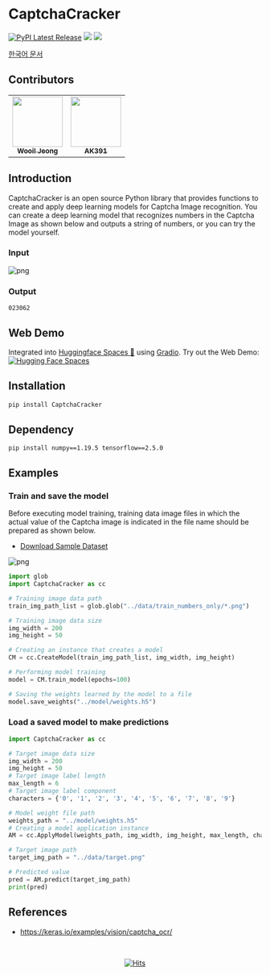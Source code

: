 # CaptchaCracker

[![PyPI Latest Release](https://img.shields.io/pypi/v/captchacracker.svg)](https://pypi.org/project/captchacracker/)
![](https://img.shields.io/badge/TensorFlow-2.5.0-red.svg)
![](https://img.shields.io/badge/NumPy-1.19.5-blue.svg)

[한국어 문서](https://github.com/WooilJeong/CaptchaCracker/blob/main/README-ko.md)

## Contributors

<div align="center">
    <table>
    <tr>
        <td align="center">
            <a href="https://github.com/wooiljeong">
            <img src="https://avatars.githubusercontent.com/u/38076110?v=4" width="100px;" alt=""/><br />
            <sub><b>Wooil Jeong</b></sub></a><br />
        </td>
        <td align="center">
            <a href="https://github.com/AK391">
            <img src="https://avatars.githubusercontent.com/u/81195143?v=4" width="100px;" alt=""/><br />
            <sub><b>AK391</b></sub></a><br />
        </td>
    </tr>
    </table>
</div>

## Introduction

CaptchaCracker is an open source Python library that provides functions to create and apply deep learning models for Captcha Image recognition. You can create a deep learning model that recognizes numbers in the Captcha Image as shown below and outputs a string of numbers, or you can try the model yourself.


### Input

![png](https://github.com/WooilJeong/CaptchaCracker/raw/main/assets/example01.png)


### Output

```
023062
```

## Web Demo

Integrated into [Huggingface Spaces 🤗](https://huggingface.co/spaces) using [Gradio](https://github.com/gradio-app/gradio). Try out the Web Demo: [![Hugging Face Spaces](https://img.shields.io/badge/%F0%9F%A4%97%20Hugging%20Face-Spaces-blue)](https://huggingface.co/spaces/akhaliq/CaptchaCracker)


## Installation

```bash
pip install CaptchaCracker
```

## Dependency

```
pip install numpy==1.19.5 tensorflow==2.5.0
```

## Examples

### Train and save the model

Before executing model training, training data image files in which the actual value of the Captcha image is indicated in the file name should be prepared as shown below.

- [Download Sample Dataset](https://github.com/WooilJeong/CaptchaCracker/raw/main/sample.zip)

![png](https://github.com/WooilJeong/CaptchaCracker/raw/main/assets/example02.png)


```python
import glob
import CaptchaCracker as cc

# Training image data path
train_img_path_list = glob.glob("../data/train_numbers_only/*.png")

# Training image data size
img_width = 200
img_height = 50

# Creating an instance that creates a model
CM = cc.CreateModel(train_img_path_list, img_width, img_height)

# Performing model training
model = CM.train_model(epochs=100)

# Saving the weights learned by the model to a file
model.save_weights("../model/weights.h5")
```

### Load a saved model to make predictions

```python
import CaptchaCracker as cc

# Target image data size
img_width = 200
img_height = 50
# Target image label length
max_length = 6
# Target image label component
characters = {'0', '1', '2', '3', '4', '5', '6', '7', '8', '9'}

# Model weight file path
weights_path = "../model/weights.h5"
# Creating a model application instance
AM = cc.ApplyModel(weights_path, img_width, img_height, max_length, characters)

# Target image path
target_img_path = "../data/target.png"

# Predicted value
pred = AM.predict(target_img_path)
print(pred)
```


## References

- https://keras.io/examples/vision/captcha_ocr/

<br>

<div align=center>

[![Hits](https://hits.seeyoufarm.com/api/count/incr/badge.svg?url=https%3A%2F%2Fgithub.com%2FWooilJeong%2FCaptchaCracker&count_bg=%2379C83D&title_bg=%23555555&icon=github.svg&icon_color=%23FFFFFF&title=hits&edge_flat=false)](https://hits.seeyoufarm.com)

</div>